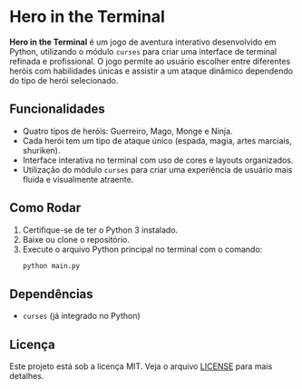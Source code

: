 # Hero in the Terminal

**Hero in the Terminal** é um jogo de aventura interativo desenvolvido em Python, utilizando o módulo `curses` para criar uma interface de terminal refinada e profissional. O jogo permite ao usuário escolher entre diferentes heróis com habilidades únicas e assistir a um ataque dinâmico dependendo do tipo de herói selecionado.

## Funcionalidades

- Quatro tipos de heróis: Guerreiro, Mago, Monge e Ninja.
- Cada herói tem um tipo de ataque único (espada, magia, artes marciais, shuriken).
- Interface interativa no terminal com uso de cores e layouts organizados.
- Utilização do módulo `curses` para criar uma experiência de usuário mais fluida e visualmente atraente.

## Como Rodar

1. Certifique-se de ter o Python 3 instalado.
2. Baixe ou clone o repositório.
3. Execute o arquivo Python principal no terminal com o comando:
   ```bash
   python main.py
   ```

## Dependências

- `curses` (já integrado no Python)

## Licença

Este projeto está sob a licença MIT. Veja o arquivo [LICENSE](LICENSE) para mais detalhes.